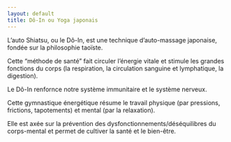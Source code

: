 ```yaml
---
layout: default
title: Dô-In ou Yoga japonais
---
```


L’auto Shiatsu, ou le Dô-In, est une technique d’auto-massage japonaise, fondée sur la philosophie taoïste.  

Cette “méthode de santé” fait circuler l’énergie vitale et stimule les grandes fonctions du corps (la respiration, la circulation sanguine et lymphatique, la digestion). 

Le Dô-In renfornce notre système immunitaire et le système nerveux. 
 
Cette gymnastique énergétique résume le travail physique (par pressions, frictions, tapotements) et mental (par la relaxation). 
 
Elle est axée sur la prévention des dysfonctionnements/déséquilibres du corps-mental et permet de cultiver la santé et le bien-être.  
